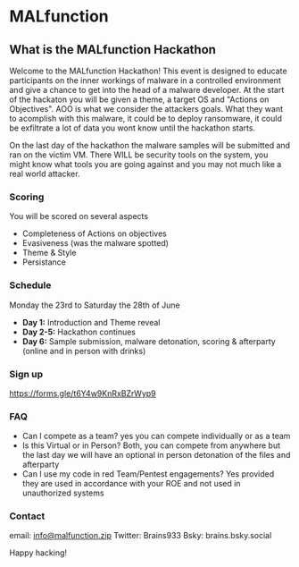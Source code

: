 # MALfunction


## What is the MALfunction Hackathon

Welcome to the MALfunction Hackathon! This event is designed to educate participants on the inner workings of malware in a controlled environment and give a chance to get into the head of a malware developer. At the start of the hackaton you will be given a theme, a target OS and "Actions on Objectives". AOO is what we consider the attackers goals. What they want to acomplish with this malware, it could be to deploy ransomware, it could be exfiltrate a lot of data you wont know until the hackathon starts.

On the last day of the hackathon the malware samples will be submitted and ran on the victim VM. There WILL be security tools on the system, you might know what tools you are going against and you may not much like a real world attacker. 


### Scoring
You will be scored on several aspects
- Completeness of Actions on objectives
- Evasiveness (was the malware spotted)
- Theme & Style
- Persistance 

### Schedule

Monday the 23rd to Saturday the 28th of June

- **Day 1:** Introduction and Theme reveal
- **Day 2-5:** Hackathon continues
- **Day 6:** Sample submission, malware detonation, scoring & afterparty (online and in person with drinks)

### Sign up
 https://forms.gle/t6Y4w9KnRxBZrWyp9

### FAQ
- Can I compete as a team? yes you can compete individually or as a team
- Is this Virtual or in Person? Both, you can compete from anywhere but the last day we will have an optional in person detonation of the files and afterparty
- Can I use my code in red Team/Pentest engagements? Yes provided they are used in accordance with your ROE and not used in unauthorized systems

### Contact
email: info@malfunction.zip
Twitter: Brains933
Bsky: brains.bsky.social



Happy hacking!
